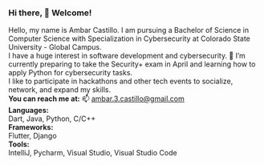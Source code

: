 ### Hi there, 👋 Welcome!  
Hello, my name is Ambar Castillo. I am pursuing a Bachelor of Science in Computer Science with Specialization in Cybersecurity at Colorado State University - Global Campus.    
I have a huge interest in software development and cybersecurity. 🔭 I’m currently preparing to take the Security+ exam in April and learning how to apply Python for cybersecurity tasks.    
I like to participate in hackathons and other tech events to socialize, network, and expand my skills.    
**You can reach me at:** 📫 ambar.3.castillo@gmail.com    
**Languages:**  
Dart, Java, Python, C/C++    
**Frameworks:**  
Flutter, Django    
**Tools:**  
IntelliJ, Pycharm, Visual Studio, Visual Studio Code  
